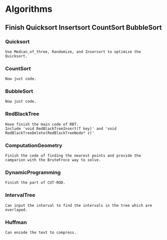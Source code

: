 # Algorithms
## Finish Quicksort Insertsort CountSort BubbleSort
### Quicksort
    Use Median_of_three, Randomize, and Insersort to optimize the Quicksort.
### CountSort
    Now just code.
### BubbleSort
    Now just code.
### RedBlackTree
    Have finish the main code of RBT.
    Include 'void RedBlackTreeInsert(T key)' and 'void RedBlackTreeDelete(RedBlackTreeNode* z)'
### ComputationGeometry
    Finish the code of finding the nearest points and provide the camparion with the BruteFroce way to solve.
### DynamicProgramming
    Finish the part of CUT-ROD.
### IntervalTree
    Can input the interval to find the intervals in the tree which are overlaped.
### Huffman
    Can encode the text to compress.
